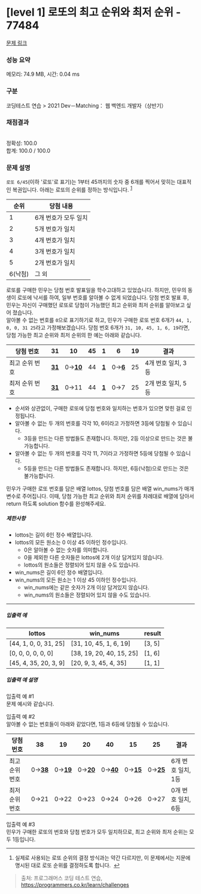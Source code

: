 # [level 1] 로또의 최고 순위와 최저 순위 - 77484 

[문제 링크](https://school.programmers.co.kr/learn/courses/30/lessons/77484) 

### 성능 요약

메모리: 74.9 MB, 시간: 0.04 ms

### 구분

코딩테스트 연습 > 2021 Dev－Matching： 웹 백엔드 개발자（상반기）

### 채점결과

<br/>정확성: 100.0<br/>합계: 100.0 / 100.0

### 문제 설명

<p><code>로또 6/45</code>(이하 '로또'로 표기)는 1부터 45까지의 숫자 중 6개를 찍어서 맞히는 대표적인 복권입니다. 아래는 로또의 순위를 정하는 방식입니다. <sup id="fnref1"><a href="#fn1">1</a></sup></p>
<table class="table">
        <thead><tr>
<th>순위</th>
<th>당첨 내용</th>
</tr>
</thead>
        <tbody><tr>
<td>1</td>
<td>6개 번호가 모두 일치</td>
</tr>
<tr>
<td>2</td>
<td>5개 번호가 일치</td>
</tr>
<tr>
<td>3</td>
<td>4개 번호가 일치</td>
</tr>
<tr>
<td>4</td>
<td>3개 번호가 일치</td>
</tr>
<tr>
<td>5</td>
<td>2개 번호가 일치</td>
</tr>
<tr>
<td>6(낙첨)</td>
<td>그 외</td>
</tr>
</tbody>
      </table>
<p>로또를 구매한 민우는 당첨 번호 발표일을 학수고대하고 있었습니다. 하지만, 민우의 동생이 로또에 낙서를 하여, 일부 번호를 알아볼 수 없게 되었습니다. 당첨 번호 발표 후, 민우는 자신이 구매했던 로또로 당첨이 가능했던 최고 순위와 최저 순위를 알아보고 싶어 졌습니다. <br>
알아볼 수 없는 번호를 <code>0</code>으로 표기하기로 하고, 민우가 구매한 로또 번호 6개가 <code>44, 1, 0, 0, 31 25</code>라고 가정해보겠습니다. 당첨 번호 6개가 <code>31, 10, 45, 1, 6, 19</code>라면, 당첨 가능한 최고 순위와 최저 순위의 한 예는 아래와 같습니다.</p>
<table class="table">
        <thead><tr>
<th>당첨 번호</th>
<th>31</th>
<th>10</th>
<th>45</th>
<th>1</th>
<th>6</th>
<th>19</th>
<th>결과</th>
</tr>
</thead>
        <tbody><tr>
<td>최고 순위 번호</td>
<td><u><strong>31</strong></u></td>
<td>0→<u><strong>10</strong></u></td>
<td>44</td>
<td><u><strong>1</strong></u></td>
<td>0→<u><strong>6</strong></u></td>
<td>25</td>
<td>4개 번호 일치, 3등</td>
</tr>
<tr>
<td>최저 순위 번호</td>
<td><u><strong>31</strong></u></td>
<td>0→11</td>
<td>44</td>
<td><u><strong>1</strong></u></td>
<td>0→7</td>
<td>25</td>
<td>2개 번호 일치, 5등</td>
</tr>
</tbody>
      </table>
<ul>
<li>순서와 상관없이, 구매한 로또에 당첨 번호와 일치하는 번호가 있으면 맞힌 걸로 인정됩니다. </li>
<li>알아볼 수 없는 두 개의 번호를 각각 10, 6이라고 가정하면 3등에 당첨될 수 있습니다. 

<ul>
<li>3등을 만드는 다른 방법들도 존재합니다. 하지만, 2등 이상으로 만드는 것은 불가능합니다. </li>
</ul></li>
<li>알아볼 수 없는 두 개의 번호를 각각 11, 7이라고 가정하면 5등에 당첨될 수 있습니다. 

<ul>
<li>5등을 만드는 다른 방법들도 존재합니다. 하지만, 6등(낙첨)으로 만드는 것은 불가능합니다.</li>
</ul></li>
</ul>

<p>민우가 구매한 로또 번호를 담은 배열 lottos, 당첨 번호를 담은 배열 win_nums가 매개변수로 주어집니다. 이때, 당첨 가능한 최고 순위와 최저 순위를 차례대로 배열에 담아서 return 하도록 solution 함수를 완성해주세요. </p>

<h5>제한사항</h5>

<ul>
<li>lottos는 길이 6인 정수 배열입니다.</li>
<li>lottos의 모든 원소는 0 이상 45 이하인 정수입니다.

<ul>
<li>0은 알아볼 수 없는 숫자를 의미합니다.</li>
<li>0을 제외한 다른 숫자들은 lottos에 2개 이상 담겨있지 않습니다.</li>
<li>lottos의 원소들은 정렬되어 있지 않을 수도 있습니다.</li>
</ul></li>
<li>win_nums은 길이 6인 정수 배열입니다.</li>
<li>win_nums의 모든 원소는 1 이상 45 이하인 정수입니다.

<ul>
<li>win_nums에는 같은 숫자가 2개 이상 담겨있지 않습니다.</li>
<li>win_nums의 원소들은 정렬되어 있지 않을 수도 있습니다.</li>
</ul></li>
</ul>

<hr>

<h5>입출력 예</h5>
<table class="table">
        <thead><tr>
<th>lottos</th>
<th>win_nums</th>
<th>result</th>
</tr>
</thead>
        <tbody><tr>
<td>[44, 1, 0, 0, 31, 25]</td>
<td>[31, 10, 45, 1, 6, 19]</td>
<td>[3, 5]</td>
</tr>
<tr>
<td>[0, 0, 0, 0, 0, 0]</td>
<td>[38, 19, 20, 40, 15, 25]</td>
<td>[1, 6]</td>
</tr>
<tr>
<td>[45, 4, 35, 20, 3, 9]</td>
<td>[20, 9, 3, 45, 4, 35]</td>
<td>[1, 1]</td>
</tr>
</tbody>
      </table>
<h5>입출력 예 설명</h5>

<p>입출력 예 #1<br>
문제 예시와 같습니다.</p>

<p>입출력 예 #2<br>
알아볼 수 없는 번호들이 아래와 같았다면, 1등과 6등에 당첨될 수 있습니다. </p>
<table class="table">
        <thead><tr>
<th>당첨 번호</th>
<th>38</th>
<th>19</th>
<th>20</th>
<th>40</th>
<th>15</th>
<th>25</th>
<th>결과</th>
</tr>
</thead>
        <tbody><tr>
<td>최고 순위 번호</td>
<td>0→<u><strong>38</strong></u></td>
<td>0→<u><strong>19</strong></u></td>
<td>0→<u><strong>20</strong></u></td>
<td>0→<u><strong>40</strong></u></td>
<td>0→<u><strong>15</strong></u></td>
<td>0→<u><strong>25</strong></u></td>
<td>6개 번호 일치, 1등</td>
</tr>
<tr>
<td>최저 순위 번호</td>
<td>0→21</td>
<td>0→22</td>
<td>0→23</td>
<td>0→24</td>
<td>0→26</td>
<td>0→27</td>
<td>0개 번호 일치, 6등</td>
</tr>
</tbody>
      </table>
<p>입출력 예 #3<br>
민우가 구매한 로또의 번호와 당첨 번호가 모두 일치하므로, 최고 순위와 최저 순위는 모두 1등입니다. </p>

<div class="footnotes">
<hr>
<ol>

<li id="fn1">
<p>실제로 사용되는 로또 순위의 결정 방식과는 약간 다르지만, 이 문제에서는 지문에 명시된 대로 로또 순위를 결정하도록 합니다. &nbsp;<a href="#fnref1">↩</a></p>
</li>

</ol>
</div>


> 출처: 프로그래머스 코딩 테스트 연습, https://programmers.co.kr/learn/challenges
